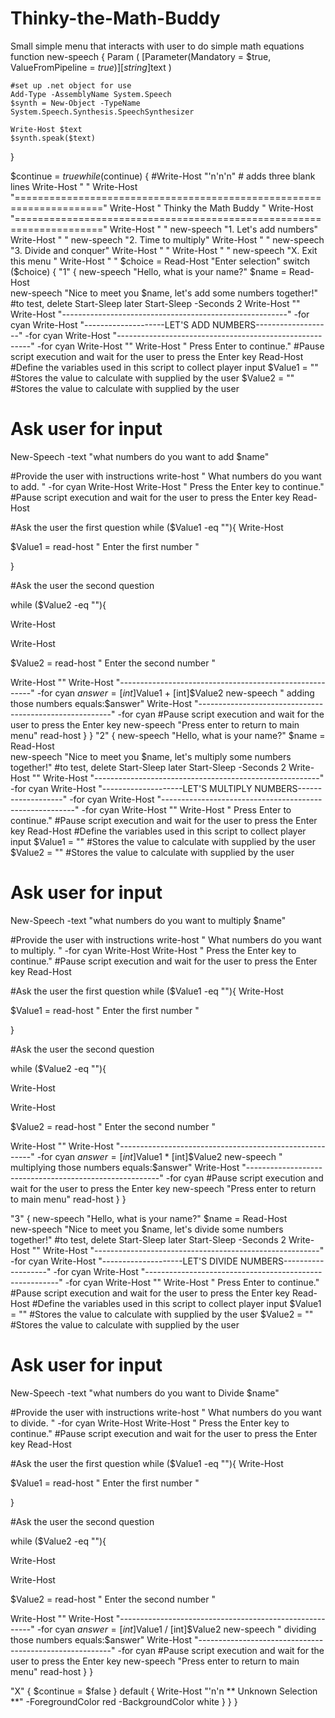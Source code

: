 # Thinky-the-Math-Buddy
Small simple menu that interacts with user to do simple math equations
 function new-speech {
    Param
    (
        [Parameter(Mandatory = $true, 
            ValueFromPipeline = $true)]
        [string]$text
    )

    #set up .net object for use
    Add-Type -AssemblyName System.Speech 
    $synth = New-Object -TypeName System.Speech.Synthesis.SpeechSynthesizer
    
    Write-Host $text
    $synth.speak($text)
 
}

 $continue = $true
while ($continue) {
    #Write-Host "'n'n'n" # adds three blank lines
    Write-Host "                                                                     "
    Write-Host "====================================================================="
    Write-Host "                           Thinky the Math Buddy                        "
    Write-Host "====================================================================="
    Write-Host "                                  "
    new-speech "1. Let's add numbers"
    Write-Host "                                  "
    new-speech "2. Time to multiply"
    Write-Host "                                  "
    new-speech "3. Divide and conquer"
    Write-Host "                                  "
    Write-Host "   "
    new-speech "X. Exit this menu                 "
    Write-Host "                                  "
    $choice = Read-Host  "Enter selection"
    switch ($choice) {
        "1" {
new-speech "Hello, what is your name?" 
$name = Read-Host  
new-speech "Nice to meet you $name, let's add some numbers together!"
#to test, delete Start-Sleep later
Start-Sleep -Seconds 2
Write-Host "" 
Write-Host "--------------------------------------------------------" -for cyan 
Write-Host "--------------------LET'S ADD NUMBERS-------------------" -for cyan 
Write-Host "--------------------------------------------------------" -for cyan 
Write-Host "" 
Write-Host " Press Enter to continue."
#Pause script execution and wait for the user to press the Enter key
Read-Host
#Define the variables used in this script to collect player input
$Value1 = "" #Stores the value to calculate with supplied by the user
$Value2 = "" #Stores the value to calculate with supplied by the user
# Ask user for input

New-Speech -text "what numbers do you want to add $name"

#Provide the user with instructions
write-host " What numbers do you want to add. " -for cyan
Write-Host
Write-Host " Press the Enter key to continue."
#Pause script execution and wait for the user to press the Enter key
Read-Host

#Ask the user the first question
while ($Value1 -eq ""){
Write-Host

$Value1 = read-host " Enter the first number " 

}

#Ask the user the second question

while ($Value2 -eq ""){

Write-Host

Write-Host

$Value2 = read-host " Enter the second number " 


Write-Host ""
Write-Host "--------------------------------------------------------" -for cyan 
$answer=[int]$Value1 + [int]$Value2
new-speech " adding those numbers equals:$answer" 
Write-Host "--------------------------------------------------------" -for cyan 
#Pause script execution and wait for the user to press the Enter key
new-speech "Press enter to return to main menu"
read-host
}
}
 "2" {
new-speech "Hello, what is your name?" 
$name = Read-Host  
new-speech "Nice to meet you $name, let's multiply some numbers together!"
#to test, delete Start-Sleep later
Start-Sleep -Seconds 2
Write-Host "" 
Write-Host "--------------------------------------------------------" -for cyan 
Write-Host "--------------------LET'S MULTIPLY NUMBERS-------------------" -for cyan 
Write-Host "--------------------------------------------------------" -for cyan 
Write-Host "" 
Write-Host " Press Enter to continue."
#Pause script execution and wait for the user to press the Enter key
Read-Host
#Define the variables used in this script to collect player input
$Value1 = "" #Stores the value to calculate with supplied by the user
$Value2 = "" #Stores the value to calculate with supplied by the user
# Ask user for input

New-Speech -text "what numbers do you want to multiply $name"

#Provide the user with instructions
write-host " What numbers do you want to multiply. " -for cyan
Write-Host
Write-Host " Press the Enter key to continue."
#Pause script execution and wait for the user to press the Enter key
Read-Host

#Ask the user the first question
while ($Value1 -eq ""){
Write-Host

$Value1 = read-host " Enter the first number " 

}

#Ask the user the second question

while ($Value2 -eq ""){

Write-Host

Write-Host

$Value2 = read-host " Enter the second number " 


Write-Host ""
Write-Host "--------------------------------------------------------" -for cyan 
$answer=[int]$Value1 * [int]$Value2
new-speech " multiplying those numbers equals:$answer" 
Write-Host "--------------------------------------------------------" -for cyan 
#Pause script execution and wait for the user to press the Enter key
new-speech "Press enter to return to main menu"
read-host
}
}
 
 "3" {
new-speech "Hello, what is your name?" 
$name = Read-Host  
new-speech "Nice to meet you $name, let's divide some numbers together!"
#to test, delete Start-Sleep later
Start-Sleep -Seconds 2
Write-Host "" 
Write-Host "--------------------------------------------------------" -for cyan 
Write-Host "--------------------LET'S DIVIDE NUMBERS-------------------" -for cyan 
Write-Host "--------------------------------------------------------" -for cyan 
Write-Host "" 
Write-Host " Press Enter to continue."
#Pause script execution and wait for the user to press the Enter key
Read-Host
#Define the variables used in this script to collect player input
$Value1 = "" #Stores the value to calculate with supplied by the user
$Value2 = "" #Stores the value to calculate with supplied by the user
# Ask user for input

New-Speech -text "what numbers do you want to Divide $name"

#Provide the user with instructions
write-host " What numbers do you want to divide. " -for cyan
Write-Host
Write-Host " Press the Enter key to continue."
#Pause script execution and wait for the user to press the Enter key
Read-Host

#Ask the user the first question
while ($Value1 -eq ""){
Write-Host

$Value1 = read-host " Enter the first number " 

}

#Ask the user the second question

while ($Value2 -eq ""){

Write-Host

Write-Host

$Value2 = read-host " Enter the second number " 


Write-Host ""
Write-Host "--------------------------------------------------------" -for cyan 
$answer=[int]$Value1 / [int]$Value2
new-speech " dividing those numbers equals:$answer" 
Write-Host "--------------------------------------------------------" -for cyan 
#Pause script execution and wait for the user to press the Enter key
new-speech "Press enter to return to main menu"
read-host
}
}
 
  "X" {
	        $continue = $false
	        }
                default {
                Write-Host "'n'n ** Unknown Selection **" -ForegroundColor red -BackgroundColor white
        }
    }
}


